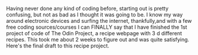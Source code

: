 Having never done any kind of coding before, starting out is pretty confusing, but not as bad as I thought it was going to be. I know my way around electronic devices and surfing the internet, thankfully,and with a few free coding sources/courses I can FINALLY say that I have finished the 1st project of code of The Odin Project, a recipe webpage with 3 d different recipes. This took me about 2 weeks to figure out and was quite satisfying. Here's the final draft to this recipe project.
